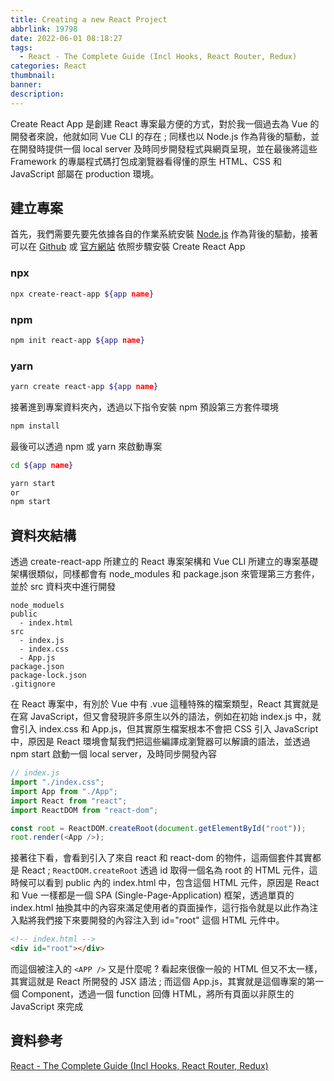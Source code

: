 ```yaml
---
title: Creating a new React Project
abbrlink: 19798
date: 2022-06-01 08:18:27
tags:
  - React - The Complete Guide (Incl Hooks, React Router, Redux)
categories: React
thumbnail:
banner:
description:
---
```


<!-- @format -->

Create React App 是創建 React 專案最方便的方式，對於我一個過去為 Vue 的開發者來說，他就如同 Vue CLI 的存在 ; 同樣也以 Node.js 作為背後的驅動，並在開發時提供一個 local server 及時同步開發程式與網頁呈現，並在最後將這些 Framework 的專屬程式碼打包成瀏覽器看得懂的原生 HTML、CSS 和 JavaScript 部屬在 production 環境。

<!-- more -->

## 建立專案

首先，我們需要先要先依據各自的作業系統安裝 [Node.js](https://nodejs.org/zh-tw/download/) 作為背後的驅動，接著可以在 [Github](https://github.com/facebook/create-react-app) 或 [官方網站](https://create-react-app.dev/) 依照步驟安裝 Create React App

### npx

```bash
npx create-react-app ${app name}
```

### npm

```bash
npm init react-app ${app name}
```

### yarn

```bash
yarn create react-app ${app name}
```

接著進到專案資料夾內，透過以下指令安裝 npm 預設第三方套件環境

```bash
npm install
```

最後可以透過 npm 或 yarn 來啟動專案

```bash
cd ${app name}

yarn start
or
npm start
```

## 資料夾結構

透過 create-react-app 所建立的 React 專案架構和 Vue CLI 所建立的專案基礎架構很類似，同樣都會有 node_modules 和 package.json 來管理第三方套件，並於 src 資料夾中進行開發

```
node_moduels
public
  - index.html
src
  - index.js
  - index.css
  - App.js
package.json
package-lock.json
.gitignore
```

在 React 專案中，有別於 Vue 中有 .vue 這種特殊的檔案類型，React 其實就是在寫 JavaScript，但又會發現許多原生以外的語法，例如在初始 index.js 中，就會引入 index.css 和 App.js，但其實原生檔案根本不會把 CSS 引入 JavaScript 中，原因是 React 環境會幫我們把這些編譯成瀏覽器可以解讀的語法，並透過 npm start 啟動一個 local server，及時同步開發內容

```js
// index.js
import "./index.css";
import App from "./App";
import React from "react";
import ReactDOM from "react-dom";

const root = ReactDOM.createRoot(document.getElementById("root"));
root.render(<App />);
```

接著往下看，會看到引入了來自 react 和 react-dom 的物件，這兩個套件其實都是 React ; `ReactDOM.createRoot` 透過 id 取得一個名為 root 的 HTML 元件，這時候可以看到 public 內的 index.html 中，包含這個 HTML 元件，原因是 React 和 Vue 一樣都是一個 SPA (Single-Page-Application) 框架，透過單頁的 index.html 抽換其中的內容來滿足使用者的頁面操作，這行指令就是以此作為注入點將我們接下來要開發的內容注入到 id="root" 這個 HTML 元件中。

```html
<!-- index.html -->
<div id="root"></div>
```

而這個被注入的 `<APP />` 又是什麼呢 ? 看起來很像一般的 HTML 但又不太一樣，其實這就是 React 所開發的 JSX 語法 ; 而這個 App.js，其實就是這個專案的第一個 Component，透過一個 function 回傳 HTML，將所有頁面以非原生的 JavaScript 來完成

## 資料參考

[React - The Complete Guide (Incl Hooks, React Router, Redux)](https://www.udemy.com/course/react-the-complete-guide-incl-redux/)
